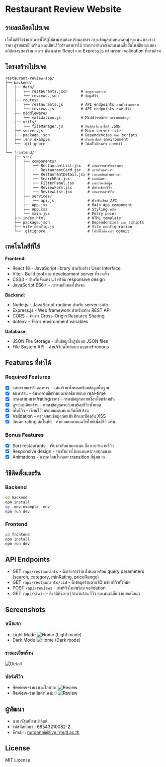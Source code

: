 # Restaurant Review Website

## รายละเอียดโปรเจค
เว็บไซต์รีวิวร้านอาหารที่ให้ผู้ใช้สามารถค้นหาร้านอาหาร กรองข้อมูลตามหมวดหมู่ คะแนน และช่วงราคา ดูรายละเอียดร้าน และเขียนรีวิวร้านอาหารได้
ระบบจะคำนวณคะแนนเฉลี่ยอัตโนมัติและแสดงสถิติต่างๆ ของร้านอาหาร พัฒนาด้วย React และ Express.js พร้อมระบบ validation ที่ครบถ้วน

## โครงสร้างโปรเจค
```
restaurant-review-app/
├── backend/
│   ├── data/
│   │   ├── restaurants.json      # ข้อมูลร้านอาหาร
│   │   └── reviews.json          # ข้อมูลรีวิว
│   ├── routes/
│   │   ├── restaurants.js        # API endpoints สำหรับร้านอาหาร
│   │   └── reviews.js            # API endpoints สำหรับรีวิว
│   ├── middleware/
│   │   └── validation.js         # Middleware ตรวจสอบข้อมูล
│   ├── utils/
│   │   └── fileManager.js        # ฟังก์ชันจัดการไฟล์ JSON
│   ├── server.js                 # Main server file
│   ├── package.json              # Dependencies และ scripts
│   ├── .env.example              # ตัวอย่างไฟล์ environment
│   └── .gitignore                # ไฟล์ที่ไม่ต้องการ commit
│
└── frontend/
    ├── src/
    │   ├── components/
    │   │   ├── RestaurantList.jsx   # แสดงรายการร้านอาหาร
    │   │   ├── RestaurantCard.jsx   # การ์ดร้านอาหาร
    │   │   ├── RestaurantDetail.jsx # รายละเอียดร้านอาหาร
    │   │   ├── SearchBar.jsx        # แถบค้นหา
    │   │   ├── FilterPanel.jsx      # แผงกรองข้อมูล
    │   │   ├── ReviewForm.jsx       # ฟอร์มเขียนรีวิว
    │   │   └── ReviewList.jsx       # แสดงรายการรีวิว
    │   ├── services/
    │   │   └── api.js               # ฟังก์ชันเรียก API
    │   ├── App.jsx                  # Main App component
    │   ├── App.css                  # Styling หลัก
    │   └── main.jsx                 # Entry point
    ├── index.html                   # HTML template
    ├── package.json                 # Dependencies และ scripts
    ├── vite.config.js               # Vite configuration
    └── .gitignore                   # ไฟล์ที่ไม่ต้องการ commit
```

## เทคโนโลยีที่ใช้
**Frontend:**
- React 18 - JavaScript library สำหรับสร้าง User Interface
- Vite - Build tool และ development server ที่รวดเร็ว
- CSS3 - สำหรับจัดแต่ง UI พร้อม responsive design
- JavaScript ES6+ - ภาษาหลักของโปรเจค

**Backend:**
- Node.js - JavaScript runtime สำหรับ server-side
- Express.js - Web framework สำหรับสร้าง REST API
- CORS - จัดการ Cross-Origin Resource Sharing
- dotenv - จัดการ environment variables

**Database:**
- JSON File Storage - เก็บข้อมูลในรูปแบบ JSON files
- File System API - อ่าน/เขียนไฟล์แบบ asynchronous

## Features ที่ทำได้
### Required Features
- [x] แสดงรายการร้านอาหาร - แสดงร้านทั้งหมดพร้อมข้อมูลพื้นฐาน
- [x] ค้นหาร้าน - ค้นหาตามชื่อร้านและคำอธิบายแบบ real-time
- [x] กรองตามหมวด/rating/ราคา - กรองข้อมูลหลายเงื่อนไขพร้อมกัน
- [x] ดูรายละเอียดร้าน - แสดงข้อมูลครบถ้วนพร้อมรีวิวทั้งหมด
- [x] เพิ่มรีวิว - เขียนรีวิวพร้อมคะแนนและวันที่เข้าร้าน
- [x] Validation - ตรวจสอบข้อมูลก่อนบันทึกและป้องกัน XSS
- [x] อัพเดท rating อัตโนมัติ - คำนวณคะแนนเฉลี่ยใหม่เมื่อมีรีวิวเพิ่ม

### Bonus Features
- [x] Sort restaurants - เรียงลำดับตามคะแนน ชื่อ และจำนวนรีวิว
- [x] Responsive design - รองรับการใช้งานบนหน้าจอทุกขนาด
- [x] Animations - การเคลื่อนไหวและ transition ที่นุ่มนวล

## วิธีติดตั้งและรัน

### Backend
```bash
cd backend
npm install
cp .env.example .env
npm run dev
```

### Frontend
```bash
cd frontend
npm install
npm run dev
```

## API Endpoints
- GET `/api/restaurants` - ดึงรายการร้านทั้งหมด พร้อม query parameters (search, category, minRating, priceRange)
- GET `/api/restaurants/:id` - ดึงข้อมูลร้านตาม ID พร้อมรีวิวทั้งหมด
- POST `/api/reviews` - เพิ่มรีวิวใหม่พร้อม validation
- GET `/api/stats` - ดึงสถิติระบบ (จำนวนร้าน รีวิว คะแนนเฉลี่ย ร้านยอดนิยม)

## Screenshots
### หน้าแรก
- Light Mode
![Home (Light mode)](screenshots/Home-light.png)
- Dark Mode
![Home (Dark mode)](screenshots/Home-dark.png)

### รายละเอียดร้าน
![Detail](screenshots/Detail.png)

### ฟอร์มรีวิว
- Review-ร้านราเมงโอซากะ
![Review](screenshots/Review-Form-1.png)
- Review-ร้านส้มตำน้องเมย์
![Review](screenshots/Review-Form-2.png)

## ผู้พัฒนา
- นาย ณัฐดนัย แปงจิตต์
- รหัสนักศึกษา : 68543210082-2
- Email : nutdanai@live.rmutl.ac.th

## License
MIT License